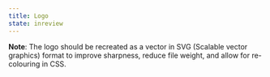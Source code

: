 ```yaml
---
title: Logo
state: inreview
---
```

**Note**: The logo should be recreated as a vector in SVG (Scalable vector graphics) format to improve sharpness, reduce file weight, and allow for re-colouring in CSS.